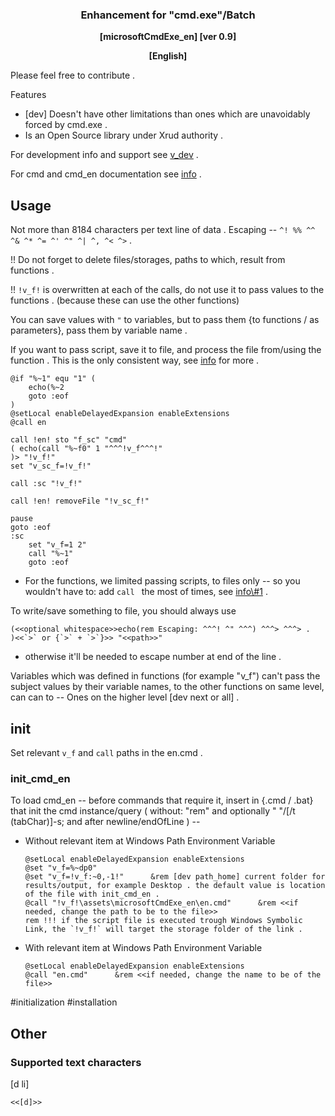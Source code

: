 <div align=center><h3><b>
Enhancement for "cmd.exe"/Batch
</b></h3><b>
[microsoftCmdExe_en] [ver 0.9]

[English]
</b></div>


Please feel free to contribute .

Features
* [dev] Doesn't have other limitations than ones which are unavoidably forced by cmd.exe .
* Is an Open Source library under Xrud authority .

For development info and support see [v_dev](v_dev) .

For cmd and cmd_en documentation see [info](info.md) .


## Usage

Not more than 8184 characters per text line of data . Escaping -- `` ^! %% ^^ ^& ^* ^= ^' ^" ^| ^, ^< ^> `` .

!! Do not forget to delete files/storages, paths to which, result from functions .

!! `!v_f!` is overwritten at each of the calls, do not use it to pass values to the functions . (because these can use the other functions)

You can save values with `"` to variables, but to pass them {to functions / as parameters}, pass them by variable name .

If you want to pass script, save it to file, and process the file from/using the function . This is the only consistent way, see [info](info.md) for more .
```
@if "%~1" equ "1" (
	echo(%~2
	goto :eof
)
@setLocal enableDelayedExpansion enableExtensions
@call en

call !en! sto "f_sc" "cmd"
( echo(call "%~f0" 1 "^^^!v_f^^^!"
)> "!v_f!"
set "v_sc_f=!v_f!"

call :sc "!v_f!"

call !en! removeFile "!v_sc_f!"

pause
goto :eof
:sc
	set "v_f=1 2"
	call "%~1"
	goto :eof
```
* For the functions, we limited passing scripts, to files only -- so you wouldn't have to: add `call ` the most of times, see [info\\#1](info.md) .

To write/save something to file, you should always use
```
(<<optional whitespace>>echo(rem Escaping: ^^^! ^" ^^^) ^^^> ^^^> .
)<<`>` or {`>` + `>`}>> "<<path>>"
```
* otherwise it'll be needed to escape number at end of the line .

Variables which was defined in functions (for example "v_f") can't pass the subject values by their variable names, to the other functions on same level, can can to -- Ones on the higher level [dev next or all] .


## init

Set relevant `v_f` and `call` paths in the en.cmd .

### init_cmd_en

To load cmd_en -- before commands that require it, insert in {.cmd / .bat} that init the cmd instance/query
	( without: "rem" and optionally "	"/[/t (tabChar)]-s; and after newline/endOfLine ) --

* Without relevant item at Windows Path Environment Variable

	```
	@setLocal enableDelayedExpansion enableExtensions
	@set "v_f=%~dp0"
	@set "v_f=!v_f:~0,-1!"		&rem [dev path_home] current folder for results/output, for example Desktop . the default value is location of the file with init_cmd_en .
	@call "!v_f!\assets\microsoftCmdExe_en\en.cmd"		&rem <<if needed, change the path to be to the file>>
	rem !!! if the script file is executed trough Windows Symbolic Link, the `!v_f!` will target the storage folder of the link .
	```

* With relevant item at Windows Path Environment Variable

	```
	@setLocal enableDelayedExpansion enableExtensions
	@call "en.cmd"		&rem <<if needed, change the name to be of the file>>
	```

#initialization #installation


## Other

### Supported text characters

[d li]
```
<<[d]>>
```

